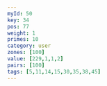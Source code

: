```yaml
---
myId: 50
key: 34
pos: 77
weight: 1
primes: 10
category: user
zones: [100]
value: [229,1,1,2]
pairs: [100]
tags: [5,11,14,15,30,35,38,45]
---
```


